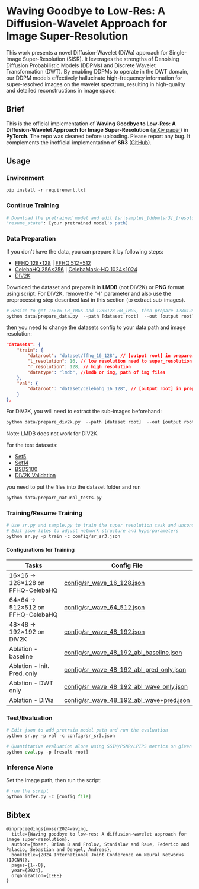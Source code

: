 # Waving Goodbye to Low-Res: A Diffusion-Wavelet Approach for Image Super-Resolution
This work presents a novel Diffusion-Wavelet (DiWa) approach for Single-Image Super-Resolution (SISR). It leverages the strengths of Denoising Diffusion Probabilistic Models (DDPMs) and Discrete Wavelet Transformation (DWT). By enabling DDPMs to operate in the DWT domain, our DDPM models effectively hallucinate high-frequency information for super-resolved images on the wavelet spectrum, resulting in high-quality and detailed reconstructions in image space. 

## Brief

This is the official implementation of **Waving Goodbye to Low-Res: A Diffusion-Wavelet Approach for Image Super-Resolution** ([arXiv paper](https://arxiv.org/abs/2304.01994)) in **PyTorch**.
The repo was cleaned before uploading. Please report any bug.
It complements the inofficial implementation of **SR3** ([GitHub](https://github.com/Janspiry/Image-Super-Resolution-via-Iterative-Refinement)).


## Usage

### Environment

```python
pip install -r requirement.txt
```

### Continue Training

```python
# Download the pretrained model and edit [sr|sample]_[ddpm|sr3]_[resolution option].json about "resume_state":
"resume_state": [your pretrained model's path]
```

### Data Preparation

If you don't have the data, you can prepare it by following steps:

- [FFHQ 128×128](https://github.com/NVlabs/ffhq-dataset) | [FFHQ 512×512](https://www.kaggle.com/arnaud58/flickrfaceshq-dataset-ffhq)
- [CelebaHQ 256×256](https://www.kaggle.com/badasstechie/celebahq-resized-256x256) | [CelebaMask-HQ 1024×1024](https://drive.google.com/file/d/1badu11NqxGf6qM3PTTooQDJvQbejgbTv/view)
- [DIV2K](https://data.vision.ee.ethz.ch/cvl/DIV2K/)

Download the dataset and prepare it in **LMDB** (not DIV2K) or **PNG** format using script.
For DIV2K, remove the "-l" parameter and also use the preprocessing step described last in this section (to extract sub-images).

```python
# Resize to get 16×16 LR_IMGS and 128×128 HR_IMGS, then prepare 128×128 Fake SR_IMGS by bicubic interpolation
python data/prepare_data.py  --path [dataset root]  --out [output root] --size 16,128 -l
```

then you need to change the datasets config to your data path and image resolution: 

```json
"datasets": {
    "train": {
        "dataroot": "dataset/ffhq_16_128", // [output root] in prepare.py script
        "l_resolution": 16, // low resolution need to super_resolution
        "r_resolution": 128, // high resolution
        "datatype": "lmdb", //lmdb or img, path of img files
    },
    "val": {
        "dataroot": "dataset/celebahq_16_128", // [output root] in prepare.py script
    }
},
```

For DIV2K, you will need to extract the sub-images beforehand:
```python
python data/prepare_div2k.py  --path [dataset root]  --out [output root]
```
Note: LMDB does not work for DIV2K.

For the test datasets:
- [Set5](https://uofi.box.com/shared/static/kfahv87nfe8ax910l85dksyl2q212voc.zip)
- [Set14](https://uofi.box.com/shared/static/igsnfieh4lz68l926l8xbklwsnnk8we9.zip)
- [BSDS100](https://uofi.box.com/shared/static/qgctsplb8txrksm9to9x01zfa4m61ngq.zip)
- [DIV2K Validation](https://data.vision.ee.ethz.ch/cvl/DIV2K/)

you need to put the files into the dataset folder and run
```python
python data/prepare_natural_tests.py
```

### Training/Resume Training

```python
# Use sr.py and sample.py to train the super resolution task and unconditional generation task, respectively.
# Edit json files to adjust network structure and hyperparameters
python sr.py -p train -c config/sr_sr3.json
```

#### Configurations for Training


| Tasks                             | Config File                                              | 
|-----------------------------------|----------------------------------------------------------|
| 16×16 -> 128×128 on FFHQ-CelebaHQ | [config/sr_wave_16_128.json](config/sr_wave_16_128.json) |  
| 64×64 -> 512×512 on FFHQ-CelebaHQ | [config/sr_wave_64_512.json](config/sr_wave_64_512.json) |   
| 48×48 -> 192×192 on DIV2K         | [config/sr_wave_48_192.json](config/sr_wave_48_192.json) |
| Ablation - baseline               | [config/sr_wave_48_192_abl_baseline.json](config/sr_wave_48_192_abl_baseline.json) |
| Ablation - Init. Pred. only       | [config/sr_wave_48_192_abl_pred_only.json](config/sr_wave_48_192_abl_pred_only.json) |
| Ablation - DWT only               | [config/sr_wave_48_192_abl_wave_only.json](config/sr_wave_48_192_abl_wave_only.json) |
| Ablation - DiWa                   | [config/sr_wave_48_192_abl_wave+pred.json](config/sr_wave_48_192_abl_wave+pred.json) |

### Test/Evaluation

```python
# Edit json to add pretrain model path and run the evaluation 
python sr.py -p val -c config/sr_sr3.json

# Quantitative evaluation alone using SSIM/PSNR/LPIPS metrics on given result root
python eval.py -p [result root]
```

### Inference Alone

Set the image path, then run the script:

```python
# run the script
python infer.py -c [config file]
```

## Bibtex

```
@inproceedings{moser2024waving,
  title={Waving goodbye to low-res: A diffusion-wavelet approach for image super-resolution},
  author={Moser, Brian B and Frolov, Stanislav and Raue, Federico and Palacio, Sebastian and Dengel, Andreas},
  booktitle={2024 International Joint Conference on Neural Networks (IJCNN)},
  pages={1--8},
  year={2024},
  organization={IEEE}
}
```
